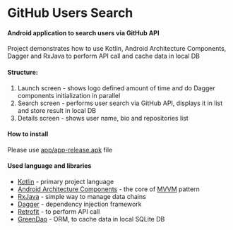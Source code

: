 # GitHub Users Search

#### Android application to search users via GitHub API

Project demonstrates how to use Kotlin, Android Architecture Components, Dagger and RxJava to perform API call and cache data in local DB

#### Structure:

1. Launch screen - shows logo defined amount of time and do Dagger components initialization in parallel
2. Search screen - performs user search via GitHub API, displays it in list and store result in local DB
3. Details screen - shows user name, bio and repositories list

#### How to install

Please use [app/app-release.apk](./app/app-release.apk) file

#### Used language and libraries
 * [Kotlin](https://kotlinlang.org/docs/tutorials/kotlin-android.html) - primary project language
 * [Android Architecture Components](https://developer.android.com/topic/libraries/architecture/index.html) - the core of [MVVM](https://en.wikipedia.org/wiki/Model%E2%80%93view%E2%80%93viewmodel) pattern
 * [RxJava](https://github.com/ReactiveX/RxJava) - simple way to manage data chains
 * [Dagger](https://google.github.io/dagger/) - dependency injection framework
 * [Retrofit](http://square.github.io/retrofit/) - to perform API call
 * [GreenDao](http://greenrobot.org/greendao/) - ORM, to cache data in local SQLite DB